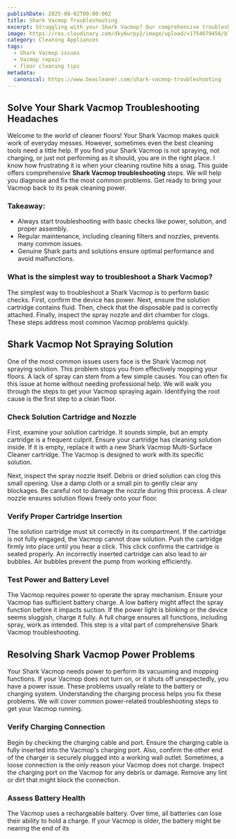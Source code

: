 ```yaml
---
publishDate: 2025-08-02T00:00:00Z
title: Shark Vacmop Troubleshooting
excerpt: Struggling with your Shark Vacmop? Our comprehensive troubleshooting guide helps you fix common issues like no spray, no power, and poor cleaning, ensuring your Vacmop works perfectly.
image: https://res.cloudinary.com/dky6urpy2/image/upload/v1754079456/blog_image_1754079456_sxwnkx.webp
category: Cleaning Appliances
tags:
  - Shark Vacmop issues
  - Vacmop repair
  - floor cleaning tips
metadata:
  canonical: https://www.beacleaner.com/shark-vacmop-troubleshooting
---
```


## Solve Your Shark Vacmop Troubleshooting Headaches

Welcome to the world of cleaner floors! Your Shark Vacmop makes quick work of everyday messes. However, sometimes even the best cleaning tools need a little help. If you find your Shark Vacmop is not spraying, not charging, or just not performing as it should, you are in the right place. I know how frustrating it is when your cleaning routine hits a snag. This guide offers comprehensive **Shark Vacmop troubleshooting** steps. We will help you diagnose and fix the most common problems. Get ready to bring your Vacmop back to its peak cleaning power.

### Takeaway:

*   Always start troubleshooting with basic checks like power, solution, and proper assembly.
*   Regular maintenance, including cleaning filters and nozzles, prevents many common issues.
*   Genuine Shark parts and solutions ensure optimal performance and avoid malfunctions.

### What is the simplest way to troubleshoot a Shark Vacmop?

The simplest way to troubleshoot a Shark Vacmop is to perform basic checks. First, confirm the device has power. Next, ensure the solution cartridge contains fluid. Then, check that the disposable pad is correctly attached. Finally, inspect the spray nozzle and dirt chamber for clogs. These steps address most common Vacmop problems quickly.

## Shark Vacmop Not Spraying Solution

One of the most common issues users face is the Shark Vacmop not spraying solution. This problem stops you from effectively mopping your floors. A lack of spray can stem from a few simple causes. You can often fix this issue at home without needing professional help. We will walk you through the steps to get your Vacmop spraying again. Identifying the root cause is the first step to a clean floor.

### Check Solution Cartridge and Nozzle

First, examine your solution cartridge. It sounds simple, but an empty cartridge is a frequent culprit. Ensure your cartridge has cleaning solution inside. If it is empty, replace it with a new Shark Vacmop Multi-Surface Cleaner cartridge. The Vacmop is designed to work with its specific solution.

Next, inspect the spray nozzle itself. Debris or dried solution can clog this small opening. Use a damp cloth or a small pin to gently clear any blockages. Be careful not to damage the nozzle during this process. A clear nozzle ensures solution flows freely onto your floor.

### Verify Proper Cartridge Insertion

The solution cartridge must sit correctly in its compartment. If the cartridge is not fully engaged, the Vacmop cannot draw solution. Push the cartridge firmly into place until you hear a click. This click confirms the cartridge is seated properly. An incorrectly inserted cartridge can also lead to air bubbles. Air bubbles prevent the pump from working efficiently.

### Test Power and Battery Level

The Vacmop requires power to operate the spray mechanism. Ensure your Vacmop has sufficient battery charge. A low battery might affect the spray function before it impacts suction. If the power light is blinking or the device seems sluggish, charge it fully. A full charge ensures all functions, including spray, work as intended. This step is a vital part of comprehensive Shark Vacmop troubleshooting.

## Resolving Shark Vacmop Power Problems

Your Shark Vacmop needs power to perform its vacuuming and mopping functions. If your Vacmop does not turn on, or it shuts off unexpectedly, you have a power issue. These problems usually relate to the battery or charging system. Understanding the charging process helps you fix these problems. We will cover common power-related troubleshooting steps to get your Vacmop running.

### Verify Charging Connection

Begin by checking the charging cable and port. Ensure the charging cable is fully inserted into the Vacmop's charging port. Also, confirm the other end of the charger is securely plugged into a working wall outlet. Sometimes, a loose connection is the only reason your Vacmop does not charge. Inspect the charging port on the Vacmop for any debris or damage. Remove any lint or dirt that might block the connection.

### Assess Battery Health

The Vacmop uses a rechargeable battery. Over time, all batteries can lose their ability to hold a charge. If your Vacmop is older, the battery might be nearing the end of its
